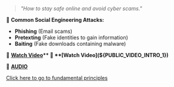 > *"How to stay safe online and avoid cyber scams."*

🚨 **Common Social Engineering Attacks:**
- **Phishing** (Email scams)
- **Pretexting** (Fake identities to gain information)
- **Baiting** (Fake downloads containing malware)

🎥 **[Watch Video](${PUBLIC_VIDEO_INTRO_1})**  
🎥 **[Watch Video](${PUBLIC_VIDEO_INTRO_1})**  

🎥 **[AUDIO](${PRIVATE_AUDIO_INTRO_1})**

[Click here to go to fundamental principles](${INTERNAL_TOPIC_LINK_1})

